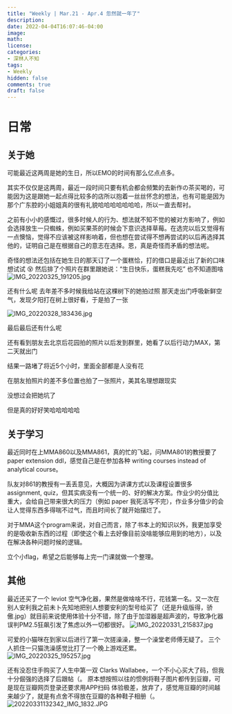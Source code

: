 ```yaml
---
title: "Weekly | Mar.21 - Apr.4 忽然就一年了"
description: 
date: 2022-04-04T16:07:46-04:00
image: 
math:
license: 
categories:
- 深林人不知
tags:
- Weekly
hidden: false
comments: true
draft: false
---
```

<!--more-->

# 日常

## 关于她

可能最近这两周是她的生日，所以EMO的时间有那么亿点点多。

其实不仅仅是这两周，最近一段时间只要有机会都会频繁的去新作の茶买喝的，可能因为这是跟她一起点得比较多的店所以抱着一丝丝怀念的想法，也有可能是因为那个广东腔的小姐姐真的很有礼貌哈哈哈哈哈哈哈，所以一直去帮衬。

之前有小小的感慨过，很多时候人的行为、想法就不知不觉的被对方影响了，例如会选择放生一只蜘蛛，例如买果茶的时候会下意识选择草莓。在选完以后又觉得有一点懊恼，觉得不应该被这样影响着，但也想在尝试得不想再尝试的以后再选择其他的，证明自己是在根据自己的意志在选择。恩，真是奇怪而矛盾的想法呢。

奇怪的想法还包括在她生日的那天订了一个蛋糕恰，打的借口是最近出了新的口味想试试 😵 
然后排了个照片在群里跟她说：“生日快乐，蛋糕我先吃”
也不知道图啥
![IMG_20220325_191205.jpg](https://s2.loli.net/2022/04/11/KfzPIosSyeXZA8C.jpg)

还有什么呢
去年差不多时候我给站在这棵树下的她拍过照
那天走出门呼吸新鲜空气，发现夕阳打在树上很好看，于是拍了一张

![IMG_20220328_183436.jpg](https://s2.loli.net/2022/04/11/SkiR9FromYTgVLZ.jpg)

最后最后还有什么呢

还有看到朋友去北京后花园拍的照片以后发到群里，她看了以后行动力MAX，第二天就出门

结果一路堵了将近5个小时，里面全部都是人没有花

在朋友拍照片的差不多位置也拍了一张照片，美其名理想跟现实

没想过会把她坑了

但是真的好好笑哈哈哈哈哈

## 关于学习

最近同时在上MMA860以及MMA861，真的忙的飞起，问MMA801的教授要了paper extension ddl，感觉自己是在参加各种 writing courses instead of analytical course。 

队友对861的教授有一丢丢意见，大概因为讲课方式以及课程设置很多 assignment, quiz，但其实病没有一个统一的、好的解决方案。作业少的分值比重大，会给自己带来很大的压力（例如 paper 我死活写不完），作业多分值少的会让人觉得东西多得喘不过气，而且时间长了就开始摆烂了。

对于MMA这个program来说，对自己而言，除了书本上的知识以外，我更加享受的是吸收新东西的过程（即使这个看上去好像目前没啥能够应用到的地方），以及在解决各种问题时候的逻辑。

立个小flag，希望之后能够每上完一门课就做一个整理。

## 其他

最近还买了一个 leviot 空气净化器，果然是做啥啥不行，花钱第一名。又一次在别人安利我之前未卜先知地把别人想要安利的型号给买了（还是升级版得，骄傲.jpg）就目前来说使用体验十分不错，除了由于加湿器是超声波的，导致净化器误判PM2.5狂飙引发了焦虑以外一切都很好。
![IMG_20220331_215837.jpg](https://s2.loli.net/2022/04/11/vqjpNQ1LuJwGCEc.jpg)

可爱的小猫咪在到家以后进行了第一次搓澡澡，整一个澡堂老师傅无疑了。
三个人抓住一只猫洗澡感觉比打了一个晚上游戏还累。
![IMG_20220325_195257.jpg](https://s2.loli.net/2022/04/11/O8YwjyTHopBn6lC.jpg)

还有没忍住手购买了人生中第一双 Clarks Wallabee，一个不小心买大了码，但我十分倔强的选择了后跟帖（。
原本想按照以往的惯例将鞋子图片都传到豆瓣，可是现在豆瓣网页登录还要求用APP扫码
体验极差，放弃了，感觉用豆瓣的时间越来越少了，就是有点舍不得放在豆瓣的各种鞋子相册（。
![20220331132342_IMG_1832.JPG](https://s2.loli.net/2022/04/11/atYAWNyX4IVHcRh.jpg)
